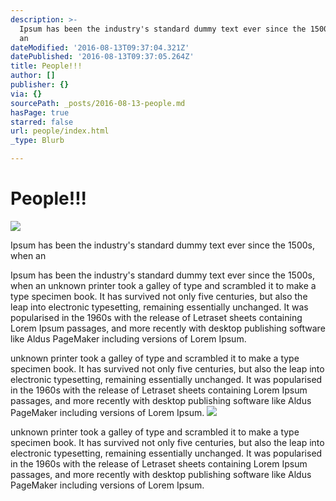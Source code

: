 ```yaml
---
description: >-
  Ipsum has been the industry's standard dummy text ever since the 1500s, when
  an 
dateModified: '2016-08-13T09:37:04.321Z'
datePublished: '2016-08-13T09:37:05.264Z'
title: People!!!
author: []
publisher: {}
via: {}
sourcePath: _posts/2016-08-13-people.md
hasPage: true
starred: false
url: people/index.html
_type: Blurb

---
```

# People!!!
![](https://the-grid-user-content.s3-us-west-2.amazonaws.com/d798cacb-caed-40c8-ac11-e8924bf7a6d4.jpg)

Ipsum has been the industry's standard dummy text ever since the 1500s, when an 

Ipsum has been the industry's standard dummy text ever since the 1500s, when an unknown printer took a galley of type and scrambled it to make a type specimen book. It has survived not only five centuries, but also the leap into electronic typesetting, remaining essentially unchanged. It was popularised in the 1960s with the release of Letraset sheets containing Lorem Ipsum passages, and more recently with desktop publishing software like Aldus PageMaker including versions of Lorem Ipsum.

unknown printer took a galley of type and scrambled it to make a type specimen book. It has survived not only five centuries, but also the leap into electronic typesetting, remaining essentially unchanged. It was popularised in the 1960s with the release of Letraset sheets containing Lorem Ipsum passages, and more recently with desktop publishing software like Aldus PageMaker including versions of Lorem Ipsum.
![](https://the-grid-user-content.s3-us-west-2.amazonaws.com/353b7731-4f38-4885-a661-764bd3ba3203.jpg)

unknown printer took a galley of type and scrambled it to make a type specimen book. It has survived not only five centuries, but also the leap into electronic typesetting, remaining essentially unchanged. It was popularised in the 1960s with the release of Letraset sheets containing Lorem Ipsum passages, and more recently with desktop publishing software like Aldus PageMaker including versions of Lorem Ipsum.